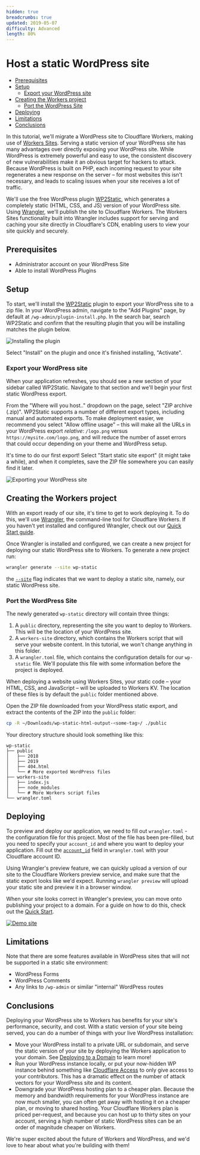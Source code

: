 ```yaml
---
hidden: true
breadcrumbs: true
updated: 2019-05-07
difficulty: Advanced
length: 80%
---
```


# Host a static WordPress site

- [Prerequisites](#prerequisites)
- [Setup](#setup)
  - [Export your WordPress site](#export-your-wordpress-site)
- [Creating the Workers project](#creating-the-workers-project)
  - [Port the WordPress Site](#port-the-wordpress-site)
- [Deploying](#deploying)
- [Limitations](#limitations)
- [Conclusions](#conclusions)

In this tutorial, we'll migrate a WordPress site to Cloudflare Workers, making use of [Workers Sites](/sites). Serving a static version of your WordPress site has many advantages over directly exposing your WordPress site. While WordPress is extremely powerful and easy to use, the consistent discovery of new vulnerabilities make it an obvious target for hackers to attack. Because WordPress is built on PHP, each incoming request to your site regenerates a new response on the server – for most websites this isn't necessary, and leads to scaling issues when your site receives a lot of traffic.

We'll use the free WordPress plugin [WP2Static](https://wordpress.org/plugins/static-html-output-plugin/), which generates a completely static (HTML, CSS, and JS) version of your WordPress site. Using [Wrangler](https://github.com/cloudflare/wrangler), we'll publish the site to Cloudflare Workers. The Workers Sites functionality built into Wrangler includes support for serving and caching your site directly in Cloudflare's CDN, enabling users to view your site quickly and securely.

## Prerequisites

- Administrator account on your WordPress Site
- Able to install WordPress Plugins

## Setup

To start, we'll install the [WP2Static](https://wordpress.org/plugins/static-html-output-plugin/) plugin to export your WordPress site to a zip file. In your WordPress admin, navigate to the "Add Plugins" page, by default at `/wp-admin/plugin-install.php`. In the search bar, search WP2Static and confirm that the resulting plugin that you will be installing matches the plugin below.

![Installing the plugin](media/wordpress--install-plugin.png)

Select "Install" on the plugin and once it's finished installing, "Activate".

### Export your WordPress site

When your application refreshes, you should see a new section of your sidebar called WP2Static. Navigate to that section and we'll begin your first static WordPress export.

From the "Where will you host.." dropdown on the page, select "ZIP archive (.zip)". WP2Static supports a number of different export types, including manual and automated exports. To make deployment easier, we recommend you select "Allow offline usage" – this will make all the URLs in your WordPress export _relative_: `/logo.png` versus `https://mysite.com/logo.png`, and will reduce the number of asset errors that could occur depending on your theme and WordPress setup.

It's time to do our first export! Select "Start static site export" (it might take a while), and when it completes, save the ZIP file somewhere you can easily find it later.

![Exporting your WordPress site](media/wordpress--export.png)

## Creating the Workers project

With an export ready of our site, it's time to get to work deploying it. To do this, we'll use [Wrangler](https://github.com/cloudflare/wrangler), the command-line tool for Cloudflare Workers. If you haven't yet installed and configured Wrangler, check out our [Quick Start guide](/quickstart).

Once Wrangler is installed and configured, we can create a new project for deploying our static WordPress site to Workers. To generate a new project run:

```sh
wrangler generate --site wp-static
```

the [`--site`](/tooling/wrangler/sites/#commands) flag indicates that we want to deploy a static site, namely, our static WordPress site.

### Port the WordPress Site

The newly generated `wp-static` directory will contain three things:

1. A `public` directory, representing the site you want to deploy to Workers. This will be the location of your WordPress site.
2. A `workers-site` directory, which contains the Workers script that will serve your website content. In this tutorial, we won't change anything in this folder.
3. A `wrangler.toml` file, which contains the configuration details for our `wp-static` file. We'll populate this file with some information before the project is deployed.

When deploying a website using Workers Sites, your static code – your HTML, CSS, and JavaScript – will be uploaded to Workers KV. The location of these files is by default the `public` folder mentioned above.

Open the ZIP file downloaded from your WordPress static export, and extract the contents of the ZIP into the `public` folder:

```sh
cp -R ~/Downloads/wp-static-html-output-<some-tag>/ ./public
```

Your directory structure should look something like this:

```
wp-static
├── public
│   ├── 2018
│   ├── 2019
│   ├── 404.html
│   └── # More exported WordPress files
├── workers-site
│   ├── index.js
│   ├── node_modules
│   └── # More Workers script files
└── wrangler.toml
```

## Deploying

To preview and deploy our application, we need to fill out `wrangler.toml` - the configuration file for this project. Most of the file has been pre-filled, but you need to specify your `account_id` and where you want to deploy your application. Fill out the [`account_id`](/quickstart/#account-id-and-zone-id) field in `wrangler.toml` with your Cloudflare account ID.

Using Wrangler's preview feature, we can quickly upload a version of our site to the Cloudflare Workers preview service, and make sure that the static export looks like we'd expect. Running `wrangler preview` will upload your static site and preview it in a browser window.

When your site looks correct in Wrangler's preview, you can move onto publishing your project to a domain. For a guide on how to do this, check out the [Quick Start](/quickstart/#publish-your-project).

[![Demo site](media/wordpress--demo.png)](https://wp-static.signalnerve.workers.dev)

## Limitations

Note that there are some features available in WordPress sites that will not be supported in a static site environment:

- WordPress Forms
- WordPress Comments
- Any links to `/wp-admin` or similar "internal" WordPress routes

## Conclusions

Deploying your WordPress site to Workers has benefits for your site's performance, security, and cost. With a static version of your site being served, you can do a number of things with your live WordPress installation:

- Move your WordPress install to a private URL or subdomain, and serve the static version of your site by deploying the Workers application to your domain. See [Deploying to a Domain](/quickstart/#publish-to-your-domain) to learn more!
- Run your WordPress instance locally, or put your now-hidden WP instance behind something like [Cloudflare Access](https://www.cloudflare.com/products/cloudflare-access/) to only give access to your contributors. This has a dramatic effect on the number of attack vectors for your WordPress site and its content.
- Downgrade your WordPress hosting plan to a cheaper plan. Because the memory and bandwidth requirements for your WordPress instance are now much smaller, you can often get away with hosting it on a cheaper plan, or moving to shared hosting. Your Cloudflare Workers plan is priced per-request, and because you can host up to thirty sites on your account, serving a high number of static WordPress sites can be an order of magnitude cheaper on Workers.

We're super excited about the future of Workers and WordPress, and we'd love to hear about what you're building with them!
